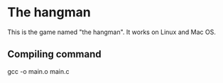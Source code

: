 # The hangman


This is the game named "the hangman".
It works on Linux and Mac OS.


## Compiling command
gcc -o main.o main.c
